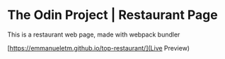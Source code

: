 # The Odin Project | Restaurant Page

This is a restaurant web page, made with webpack bundler

[https://emmanueletm.github.io/top-restaurant/](Live Preview)
